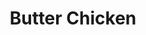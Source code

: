 ---
layout: ../../layouts/RecipeLayout.astro
title: Butter Chicken
image: /recipes/images/butterchicken.png
difficulty: 3/5
prepTime: 45 minutes
cookTime: 30 minutes
servings: 5
ingredients:
- FOR MARINADE
- Chicken Thighs/Breasts (1-2 lb, bite-sized pieces)
- Yogurt (1/2 cup, plain)
- Garlic (3 cloves, minced)
- Ginger (1 tbsp, minced/grated)
- Garam Masala (2 tsp)
- Turmeric (1 tsp)
- Cumin (1 tsp, ground)
- Red Chili Pepper (1 tsp)
- Salt (1 tsp)

- FOR SAUCE
- Olive Oil (2 tbsp)
- Ghee (2 tbsp, or 1 tbsp butter + 1 tbsp oil)
- Onion (1 whole, diced)
- Garlic (2 cloves, minced)
- Ginger (1 tbsp, minced/grated)
- Cumin (1 1/2 tsp, ground)
- Garam Masala (1 1/2 tsp)
- Coriander (1 tsp, ground)
- Red Chili Powder (1 tsp)
- Crushed Tomatoes (14 oz)
- Salt
- Heavy Cream (1 cup)
- Sugar (1 tbsp)
- Kasoori Methi / Fenugreek (1/2 tsp, crushed)

steps:
- Combine all ingredients for the chicken marinade in a bowl. Marinate between 30 minutes and overnight.
- Heat oil in large skillet over medium high heat. Fry chicken until browned working in batches, about 3 minutes. Set aside.
- Heat ghee in the same pan, and fry the onions while scraping the bottom of the pan.
- Add garlic and ginger, saute for 1 minute. Add coriander, cumin, and garam masala. Toast spices for 30 seconds.
- Add crushed tomatoes, chili powder, and salt. Simmer for 10-15 minutes until sauce thickens.
- Scoop mixture into a tall container, and blend smooth using an immersion blender.
- Pour the mixture back into the pan. Add heavy cream, sugar, and kasoori methi to the sauce. Add chicken back and cook until sauce is thickened to your liking.
- Serve with naan and over basmati rice.
---